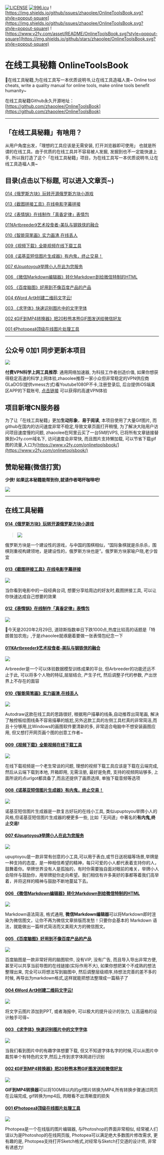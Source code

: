 [![LICENSE](https://img.shields.io/badge/license-Anti%20996-blue.svg)](https://github.com/996icu/996.ICU/blob/master/LICENSE) [![996.icu](https://img.shields.io/badge/link-996.icu-red.svg)](https://996.icu) ![https://img.shields.io/github/issues/zhaoolee/OnlineToolsBook.svg?style=popout-square](https://img.shields.io/github/issues/zhaoolee/OnlineToolsBook.svg?style=popout-square) ![https://www.v2fy.com/asset/README/OnlineToolsBook.svg?style=popout-square](https://img.shields.io/github/stars/zhaoolee/OnlineToolsBook.svg?style=popout-square)


# 在线工具秘籍 OnlineToolsBook

🍭在线工具秘籍,为在线工具写一本优质说明书,让在线工具造福人类~ Online tool cheats, write a quality manual for online tools, make online tools benefit humanity~


在线工具秘籍Github永久开源地址：[https://github.com/zhaoolee/OnlineToolsBook](https://github.com/zhaoolee/OnlineToolsBook)


---

## 「在线工具秘籍」有啥用？ 

从用户角度出发，「理想的工具应该是无需安装, 打开浏览器即可使用」 也就是所谓的在线工具。由于优质的在线工具并不容易被人发掘, 发掘到也不一定能快速上手, 所以我打造了这个「在线工具秘籍」项目，为在线工具写一本优质说明书,让在线工具造福人类~


## 目录(点击以下标题, 可以进入文章页~)

[014《俄罗斯方块》玩转开源俄罗斯方块小游戏](https://www.v2fy.com/p/014-tetris/)


[013《截图拼接工具》在线电影字幕拼接](https://www.v2fy.com/p/013-join-screenshots/)

[012《表情锅》在线制作「真香定律」表情包](https://www.v2fy.com/p/012-biaoqingguo/)

[011《Artbreeder》艺术投食者-美队与钢铁侠的融合](https://www.v2fy.com/p/011-artbreeder/)

[010《智能简笔画》实力画渣,在线丢人](https://www.v2fy.com/p/010-autodraw/)

[009《视频下载》全能视频在线下载工具](https://www.v2fy.com/p/009-urlgot/)

[008《诺基亚短信图片生成器》有内鬼，终止交易！](https://www.v2fy.com/p/008-noddl/)

[007 《Upuptoyou》举牌小人在此为您服务](https://v2fy.com/p/007-upuptoyou/)

[006 《微信Markdown编辑器》转化Markdown到给微信特制的HTML](https://www.v2fy.com/p/006-md2wx/)

[005 《百度脑图》好用到不像百度产品的产品](https://www.v2fy.com/p/005-baidunaotu/)

[004 《Word Art》创建二维码文字云!](https://www.v2fy.com/p/004-word-art/)

[003 《求字体》快速识别图片中的文字字体](https://www.v2fy.com/p/003-qiuziti/)

[002 《GIF到MP4转换器》把20秒熊本熊GIF图发送给微信好友](https://www.v2fy.com/p/002-gif-to-mp4/)

[001 《Photopea》顶级在线图片处理工具](https://www.v2fy.com/p/001-photopea/)

---

## 公众号 0加1 同步更新本项目

![](https://raw.githubusercontent.com/zhaoolee/OnlineToolsBook/master/README/73356546-94321980-42d5-11ea-94cc-a8f60e0e1985.gif)

**付费VPN科学上网工具推荐**:  通用网络加速器, 为科技工作者创造价值, 如果你想获得稳定高速的科学上网体验,zhaoolee推荐一家小众但非常稳定的VPN供应商GLaDOS(提供vmess方式)看Youtube1080P不卡,注册登录后, 后台提供iOS端美区APP的下载账号, [点击链接](https://glados.space/landing/OFQTF-AA9NU-I0JVK-11AY8) 可以获得的高速VPN体验


## 项目新增CN服务器

为了让「在线工具秘籍」更加**生动形象**，**易于阅读**, 本项目使用了大量Gif图片, 而github在国内的访问速度非常不稳定,导致文章页面打开稍慢, 为了解决大陆用户访问项目速度慢的问题, zhaoolee在阿里云买了一台5M的VPS, 已将所有文章链接替换到v2fy.com域名下, 访问速度会非常快, 而且图片支持懒加载, 可以节省下载gif图的流量,入口为[https://www.v2fy.com/onlinetoolsbook/](https://www.v2fy.com/onlinetoolsbook/)


## 赞助秘籍(微信打赏)

**少侠! 如果这本秘籍能帮到你,就请作者喝杯咖啡吧!**

![](https://raw.githubusercontent.com/zhaoolee/OnlineToolsBook/master/README/c4fdea49e11241e392d6bcaa33855897.png)

---

## 在线工具秘籍


#### [014《俄罗斯方块》玩转开源俄罗斯方块小游戏](https://www.v2fy.com/p/014-tetris/)

> ![](https://raw.githubusercontent.com/zhaoolee/OnlineToolsBook/master/README/9c33a44ac8b8ed65a98d6a319dacf940.gif)

俄罗斯方块是一个建设性的游戏，与中国的围棋相似，“国际象棋就是杀杀杀，围棋则重视构建领地，是建设性的，俄罗斯方块也是”。俄罗斯方块家喻户晓,老少皆宜

#### [013《截图拼接工具》在线电影字幕拼接](https://www.v2fy.com/p/013-join-screenshots/)


![](https://raw.githubusercontent.com/zhaoolee/OnlineToolsBook/master/README/jietu.gif)


当你看到电影中的一段经典台词, 想要分享给周边的好友时,截图拼接工具, 可以让你快速达成自己想要的效果

#### [012《表情锅》在线制作「真香定律」表情包](https://www.v2fy.com/p/012-biaoqingguo/)

![](https://raw.githubusercontent.com/zhaoolee/OnlineToolsBook/master/README/daoqiongsi.gif)

今天是2020年2月29日, 道琼斯指数单日下跌1000点,热度比较高的话题是「特朗普加农炮」,于是zhaoolee就琢磨着要做一张表情包纪念一下

#### [011《Artbreeder》艺术投食者-美队与钢铁侠的融合](https://www.v2fy.com/p/011-artbreeder/)


![](https://raw.githubusercontent.com/zhaoolee/OnlineToolsBook/master/README/00011.gif)

Arbreeder是一个可以体验数据模型训练成果的平台, 但Arbreeder的功能还远不止于此, 可以将多个人物的特征,层层结合, 产生子代, 然后调整子代的参数, 产出世界上不存在的面容

#### [010《智能简笔画》实力画渣,在线丢人](https://www.v2fy.com/p/010-autodraw/)


![](https://raw.githubusercontent.com/zhaoolee/OnlineToolsBook/master/README/fish.gif)


Autodraw这款在线工具的思路很好, 根据用户描摹的线条,自动推荐出简笔画, 解决了触控板绘图线条不容易描摹的尴尬,另外这款工具的左侧工具栏真的非常简洁,而且十分够用,比Windows的画图软件要清新的多, 非常适合电脑中不想安装画图应用, 但又想打开网页画个图的创意工作者~


#### [009《视频下载》全能视频在线下载工具](https://www.v2fy.com/p/009-urlgot/)

![](https://raw.githubusercontent.com/zhaoolee/OnlineToolsBook/master/README/youtube.gif)


在线下载视频是一个老生常谈的问题, 理想的视频下载工具应该是下载在云端完成,然后从云端下载到本地, 开箱即用, 无需注册, 最好是免费, 支持的视频网站够多, 上面所说的点urlgot都具备了,而且还提供了画质选择, 单独下载音频等选项


#### [008《诺基亚短信图片生成器》有内鬼，终止交易！](https://www.v2fy.com/p/008-noddl/)



![](https://raw.githubusercontent.com/zhaoolee/OnlineToolsBook/master/README/73815066-d00e3700-481f-11ea-80d2-9420ef2cda79.gif)

诺基亚短信图片生成器是一款复古好玩的在线小工具, 类似upuptoyou举牌小人的风格,但诺基亚短信图片生成器的梗更多一些, 比如「无间道」中著名的**有内鬼,终止交易!**





#### [007 《Upuptoyou》举牌小人在此为您服务](https://v2fy.com/p/007-upuptoyou/)

![](https://raw.githubusercontent.com/zhaoolee/OnlineToolsBook/master/README/73604674-77485f80-45cf-11ea-8aec-76c6eb7ffe00.gif)

upuptoyou是一款非常有创意的小工具,可以用于表白,或节日送祝福等场景,举牌是一种支持的态度，是一种相信希望的精神，每只可爱的小人都代表着支持你的人，鼓舞着你。举牌世界没有人是孤独的，有时你需要独自面对眼前的难关，举牌小人会陪伴与鼓励你，用举牌挺你走向希望。我们相信有许多美好的事都等着我们高举着，并将这样的精神与鼓励不断地蔓延下去。



#### [006 《微信Markdown编辑器》转化Markdown到给微信特制的HTML](https://www.v2fy.com/p/006-md2wx/)

![](https://raw.githubusercontent.com/zhaoolee/OnlineToolsBook/master/README/73590429-3c85ef00-451d-11ea-8c12-33f09e0eac45.gif)

Markdown语法简洁, 格式通用, **微信Markdown编辑器**可以将Markdown即时渲染为微信图文，让你不再为微信文章排版而发愁！只要你会基本的 Markdown 语法，就能做出一篇样式简洁而又美观大方的微信图文。



#### [005 《百度脑图》好用到不像百度产品的产品](https://www.v2fy.com/p/005-baidunaotu/)


![](https://raw.githubusercontent.com/zhaoolee/OnlineToolsBook/master/README/73585351-82ba5e80-44db-11ea-88e8-a817c1c7cfca.gif)

百度脑图是一款非常好用的脑图软件, 没有VIP, 没有广告, 而且导入导出非常方便, 甚至可以共享当前导图的在线链接(实际作用不大), 如果你想把某个不成熟的想法整理出来, 完全可以将想法写到脑图中, 然后调整层级顺序,待想法完善的差不多的时候, 再导出为markdown格式,这样就能把想法整理成一篇稿子了



#### [004 《Word Art》创建二维码文字云!](https://www.v2fy.com/p/004-word-art/)

![](https://raw.githubusercontent.com/zhaoolee/OnlineToolsBook/master/README/73535907-a8098700-445f-11ea-94f2-5d5ce89bbb74.gif)


将文字云图片添加到PPT, 或者海报中, 可以极大的提升设计的张力, 让高逼格的设计触手可得~

#### [003 《求字体》快速识别图片中的文字字体](https://www.v2fy.com/p/003-qiuziti/)

![](https://raw.githubusercontent.com/zhaoolee/OnlineToolsBook/master/README/73504194-8382c000-4409-11ea-93ff-b71107dc8bdf.gif)

当我们看到图片中的有趣字体想要下载, 但又不知道字体名字的时候,可以从图片中裁剪单个有特色的文字,然后上传到求字体网进行识别


 #### [002 《GIF到MP4转换器》把20秒熊本熊GIF图发送给微信好友](https://www.v2fy.com/p/002-gif-to-mp4/)

![](https://raw.githubusercontent.com/zhaoolee/OnlineToolsBook/master/README/73356545-93998300-42d5-11ea-8ffa-12bc1c419436.gif)

**GIF到MP4转换器**可以将100MB以内的gif图片转换为MP4,所有转换步骤通过网页在云端完成, gif转换为mp4后, 肉眼看不出清晰度的损失


#### [001 《Photopea》顶级在线图片处理工具](https://www.v2fy.com/p/001-photopea/)

![](https://raw.githubusercontent.com/zhaoolee/OnlineToolsBook/master/README/73324183-0c242380-4285-11ea-855d-b2235af6d97a.gif)

Photopea是一个在线版的图片编辑器, 与Photoshop的界面非常相似, 经常被人们误以为是Photoshop的在线网页版, Photopea可以满足绝大多数图片修改需求, 更有趣的是, Photopea支持打开Sketch格式,对经常与Sketch打交道的设计师, 非常有诱惑力!

